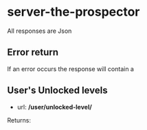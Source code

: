 # server-the-prospector
All responses are Json

## Error return
If an error occurs the response will contain a 

## User's Unlocked levels
- url: **/user/unlocked-level/**

Returns: 
